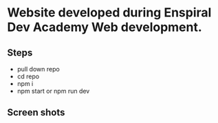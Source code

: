 # Website developed during Enspiral Dev Academy Web development.

## Steps

- pull down repo
- cd repo
- npm i
- npm start or npm run dev

## Screen shots
